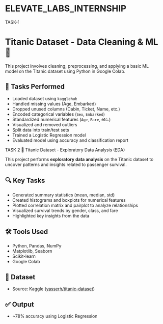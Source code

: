 # ELEVATE_LABS_INTERNSHIP
TASK-1
# Titanic Dataset - Data Cleaning & ML 🚢

This project involves cleaning, preprocessing, and applying a basic ML model on the Titanic dataset using Python in Google Colab.

## 📌 Tasks Performed

- Loaded dataset using `kagglehub`
- Handled missing values (Age, Embarked)
- Dropped unused columns (Cabin, Ticket, Name, etc.)
- Encoded categorical variables (`Sex`, `Embarked`)
- Standardized numerical features (`Age`, `Fare`, etc.)
- Visualized and removed outliers
- Split data into train/test sets
- Trained a Logistic Regression model
- Evaluated model using accuracy and classification report


TASK 2
🚢 Titanic Dataset - Exploratory Data Analysis (EDA)

This project performs **exploratory data analysis** on the Titanic dataset to uncover patterns and insights related to passenger survival.

## 🔍 Key Tasks

- Generated summary statistics (mean, median, std)
- Created histograms and boxplots for numerical features
- Plotted correlation matrix and pairplot to analyze relationships
- Visualized survival trends by gender, class, and fare
- Highlighted key insights from the data

## 🛠 Tools Used

- Python, Pandas, NumPy
- Matplotlib, Seaborn
- Scikit-learn
- Google Colab

## 📁 Dataset

- Source: Kaggle ([yasserh/titanic-dataset](https://www.kaggle.com/datasets/yasserh/titanic-dataset))

## ✅ Output

- ~78% accuracy using Logistic Regression



